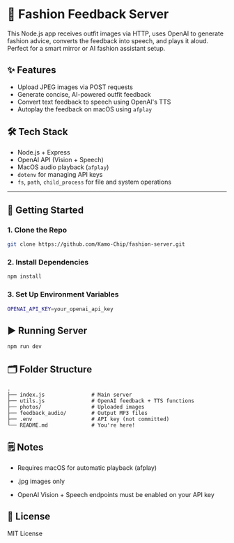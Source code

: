 # 👗 Fashion Feedback Server

This Node.js app receives outfit images via HTTP, uses OpenAI to generate fashion advice, converts the feedback into speech, and plays it aloud. Perfect for a smart mirror or AI fashion assistant setup.

## ✨ Features

- Upload JPEG images via POST requests
- Generate concise, AI-powered outfit feedback
- Convert text feedback to speech using OpenAI's TTS
- Autoplay the feedback on macOS using `afplay`

## 🛠 Tech Stack

- Node.js + Express
- OpenAI API (Vision + Speech)
- MacOS audio playback (`afplay`)
- `dotenv` for managing API keys
- `fs`, `path`, `child_process` for file and system operations

---

## 🚀 Getting Started

### 1. Clone the Repo

```bash
git clone https://github.com/Kamo-Chip/fashion-server.git
```

### 2. Install Dependencies

```bash
npm install
```

### 3. Set Up Environment Variables

```bash
OPENAI_API_KEY=your_openai_api_key
```

## ▶️ Running Server

```bash
npm run dev
```

## 🗂️ Folder Structure
```
.
├── index.js               # Main server
├── utils.js               # OpenAI feedback + TTS functions
├── photos/                # Uploaded images
├── feedback_audio/        # Output MP3 files
├── .env                   # API key (not committed)
└── README.md              # You're here!

```

## 🗒️ Notes
- Requires macOS for automatic playback (afplay)

- .jpg images only

- OpenAI Vision + Speech endpoints must be enabled on your API key

## 🪪 License

MIT License